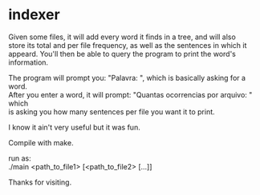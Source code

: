 # indexer
Given some files, it will add every word it finds in a tree, and will also  
store its total and per file frequency, as well as the sentences in which it  
appeard. You'll then be able to query the program to print the word's information.  

The program will prompt you: "Palavra: ", which is basically asking for a word.  
After you enter a word, it will prompt: "Quantas ocorrencias por arquivo: " which  
is asking you how many sentences per file you want it to print.  

I know it ain't very useful but it was fun.  
  
Compile with make.
  
run as:  
./main <path_to_file1> [<path_to_file2> [...]]  

Thanks for visiting.  
